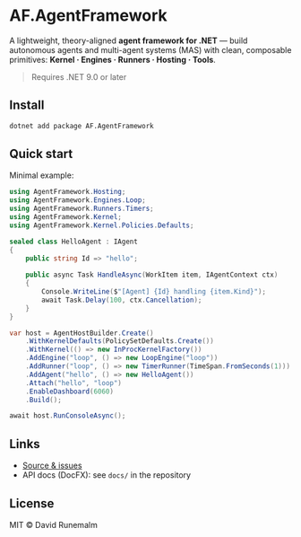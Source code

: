 # AF.AgentFramework

A lightweight, theory-aligned **agent framework for .NET** —
build autonomous agents and multi-agent systems (MAS) with clean, composable primitives:
**Kernel · Engines · Runners · Hosting · Tools**.

> Requires .NET 9.0 or later

## Install

```bash
dotnet add package AF.AgentFramework
```

## Quick start

Minimal example:

```csharp
using AgentFramework.Hosting;
using AgentFramework.Engines.Loop;
using AgentFramework.Runners.Timers;
using AgentFramework.Kernel;
using AgentFramework.Kernel.Policies.Defaults;

sealed class HelloAgent : IAgent
{
    public string Id => "hello";
    
    public async Task HandleAsync(WorkItem item, IAgentContext ctx)
    {
        Console.WriteLine($"[Agent] {Id} handling {item.Kind}");
        await Task.Delay(100, ctx.Cancellation);
    }
}

var host = AgentHostBuilder.Create()
    .WithKernelDefaults(PolicySetDefaults.Create())
    .WithKernel(() => new InProcKernelFactory())
    .AddEngine("loop", () => new LoopEngine("loop"))
    .AddRunner("loop", () => new TimerRunner(TimeSpan.FromSeconds(1)))
    .AddAgent("hello", () => new HelloAgent())
    .Attach("hello", "loop")
    .EnableDashboard(6060)
    .Build();

await host.RunConsoleAsync();
```

## Links

- [Source & issues](https://github.com/runemalm/AF.AgentFramework)
- API docs (DocFX): see `docs/` in the repository

## License

MIT © David Runemalm
